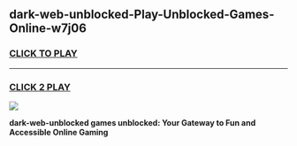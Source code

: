 
## dark-web-unblocked-Play-Unblocked-Games-Online-w7j06
<h3>
<a href="https://premium76.site?title=dark-web-unblocked&ref=25A">CLICK TO PLAY</a></h3>
<hr>

<h3>
<a href="https://premium76.site?title=dark-web-unblocked&ref=25A">CLICK 2 PLAY</a>
  
</h3>

<a href="https://premium76.site?title=dark-web-unblocked&ref=25A"><img src="https://clearcache.store/games.png"></a>


**dark-web-unblocked games unblocked: Your Gateway to Fun and Accessible Online Gaming**
